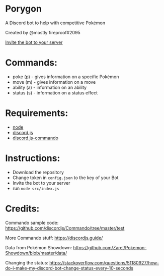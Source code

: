 # Porygon

A Discord bot to help with competitive Pokémon

Created by @mostly fireproof#2095

[Invite the bot to your server](https://discordapp.com/oauth2/authorize?client_id=311586627975774219&scope=bot&permissions=52224)

# Commands:

* poke (p) - gives information on a specific Pokémon
* move (m) - gives information on a move
* ability (a) - information on an ability
* status (s) - information on a status effect

# Requirements:

* [node](https://nodejs.org/)
* [discord.js](https://discord.js.org/)
* [discord.js-commando](https://github.com/discordjs/Commando)

# Instructions:

* Download the repository
* Change token in `config.json` to the key of your Bot
* Invite the bot to your server
* run `node src/index.js`

# Credits:

Commando sample code:
https://github.com/discordjs/Commando/tree/master/test

More Commando stuff:
https://discordjs.guide/

Data from Pokémon Showdown:
https://github.com/Zarel/Pokemon-Showdown/blob/master/data/

Changing the status:
https://stackoverflow.com/questions/51180927/how-do-i-make-my-discord-bot-change-status-every-10-seconds
